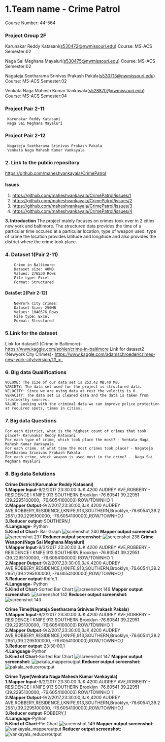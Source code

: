 # 1.Team name - Crime Patrol
Course Number: 44-564
### Project Group 2F

   Karunakar Reddy Katasani(s530472@nwmissouri.edu)
     Course: MS-ACS
     Semester:02

   Naga Sai Meghana Mayaluri(s530475@nwmissouri.edu)
     Course: MS-ACS
     Semester:02

   Nagateja Seetharama Srinivas Prakash Pakala(s530715@nwmissouri.edu)
     Course: MS-ACS
     Semester:02

   Venkata Naga Mahesh Kumar Vankayala(s528870@nwmissouri.edu)
     Course: MS-ACS
     Semester:04
### Project Pair 2-11

     Karunakar Reddy Katasani
     Naga Sai Meghana Mayaluri

### Project Pair 2-12

     Nagateja Seetharama Srinivas Prakash Pakala
     Venkata Naga Mahesh Kumar Vankayala

### 2. Link to the public repository
   https://github.com/maheshvankayala/CrimePatrol

#### Issues
  1. https://github.com/maheshvankayala/CrimePatrol/issues/1
  2. https://github.com/maheshvankayala/CrimePatrol/issues/2
  3. https://github.com/maheshvankayala/CrimePatrol/issues/3
  4. https://github.com/maheshvankayala/CrimePatrol/issues/4  


**3. Introduction**
    The project mainly focuses on crimes took over in 2 cities new york and baltimore.
    The structured data provides the time of a particular time occured at a particular location, type of weapon used,
    type of crime the location provides latitude and longitude and also provides the district where the crime took place.

### 4. Dataset 1(Pair 2-11)
        Crime in Baltimore:
        Dataset size: 40MB
        Values: 276530 Rows
        File type: Excel
        Format: Structured

#### DataSet 2(Pair 2-12)
        NewYork City Crimes:
        Dataset Size: 250MB
        Values: 1048576 Rows
        File type: Excel
        Format: Structured

### 5.Link for the dataset
Link for dataset1 (Crime in Baltimore)- https://www.kaggle.com/sohier/crime-in-baltimore
Link for dataset2 (Newyork City Crimes)- https://www.kaggle.com/adamschroeder/crimes-new-york-city/version/1#_=_

### 6. Big data Qualifications
    VOLUME: The size of our data set is 253.42 MB,40 MB.
    VARIETY: The data set used for the project is structured data.
    VELOCITY: Since we are using data at rest the velocity is 0.
    VERACITY: The data set is cleaned data and the data is taken from trustworthy sources.
    VALUE: Looking with the criminal data we can improve police protection at required spots, times in cities.

### 7. Big data Questions
    For each district, what is the highest count of crimes that took place?- Karunakar Reddy Katasani
    For each type of crime, which took place the most? - Venkata Naga Mahesh Kumar Vankayala
    For each crime, at what time the most crimes took place? - Nagateja Seetharama Srinivas Prakash Pakala
    For each crime, which weapon is used most in the crime? -  Naga Sai Meghana Mayaluri

### 8. Big data Solutions  
**Crime District(Karunakar Reddy Katasani)**  
        **1.Mapper Input**-9/2/2017 23:30:00 3JK 4200 AUDREY AVE,ROBBERY - RESIDENCE I KNIFE 913 SOUTHERN Brooklyn -76.60541 39.22951 (39.2295100000, -76.6054100000) ROW/TOWNHO 1  
        **2.Mapper Output**-9/2/2017,23:30:00,3JK,4200 AUDREY AVE,ROBBERY,RESIDENCE,I,KNIFE,913,SOUTHERN,Brooklyn,-76.60541,39.22951,(39.2295100000, -76.6054100000),ROW/TOWNHO,1  
        **3.Reducer output**-SOUTHERN,1  
        **4.Language**- Python  
        **5.Kind of Chart**- Bar Graph 
       ![screenshot 240](https://user-images.githubusercontent.com/31742996/38780308-2dc19e58-409a-11e8-9d73-14e776ea79e7.png)
        **Mapper output screenshot:**
         ![screenshot 237](https://user-images.githubusercontent.com/31742996/38780254-2d51073e-4099-11e8-8f61-829d40950009.png)
        **Reducer output screenshot:**
        ![screenshot 238](https://user-images.githubusercontent.com/31742996/38780313-45fc9374-409a-11e8-99e1-49c947f5c17e.png)
**Crime Weapon(Naga Sai Meghana Mayaluri)**  
        **1.Mapper Input**-9/2/2017 23:30:00 3JK 4200 AUDREY AVE,ROBBERY - RESIDENCE I KNIFE 913 SOUTHERN Brooklyn -76.60541 39.22951 (39.2295100000, -76.6054100000) ROW/TOWNHO 1  
        **2.Mapper Output**-9/2/2017,23:30:00,3JK,4200 AUDREY AVE,ROBBERY,RESIDENCE,I,KNIFE,913,SOUTHERN,Brooklyn,-76.60541,39.22951,(39.2295100000, -76.6054100000),ROW/TOWNHO,1  
        **3.Reducer output**-Knife,1  
        **4.Language**- Python  
        **5.Kind of Chart**-Sorted Bar Chart 
        ![screenshot 146](https://user-images.githubusercontent.com/31742996/38780388-0d402fc2-409b-11e8-9003-df9855dbb6ec.png)
        **Mapper output screenshot:**
        ![screenshot 142](https://user-images.githubusercontent.com/31742996/38780393-21169f0e-409b-11e8-8ae2-9cd0b0fade91.png)
        **Reducer output screenshot:**
        ![screenshot 143](https://user-images.githubusercontent.com/31742996/38780398-321e3f50-409b-11e8-9e49-ea0bba6d6960.png)

**Crime Time(Nagateja Seetharama Srinivas Prakash Pakala)**  
        **1.Mapper Input**-9/2/2017 23:30:00 3JK 4200 AUDREY AVE,ROBBERY - RESIDENCE I KNIFE 913 SOUTHERN Brooklyn -76.60541 39.22951 (39.2295100000, -76.6054100000) ROW/TOWNHO 1  
        **2.Mapper Output**-9/2/2017,23:30:00,3JK,4200 AUDREY AVE,ROBBERY,RESIDENCE,I,KNIFE,913,SOUTHERN,Brooklyn,-76.60541,39.22951,(39.2295100000, -76.6054100000),ROW/TOWNHO,1  
        **3.Reducer output**-23:30:00,1  
        **4.Language**-Python  
         **5.Kind of Chart**-Sorted Bar Chart
         ![screenshot 147](https://user-images.githubusercontent.com/31742996/38784687-6ef1f576-40db-11e8-91c9-6ef87a01e31f.png)
         **Mapper output screenshot:**
         ![pakala_mapperoutput](https://user-images.githubusercontent.com/31742996/38784604-df20c25c-40d9-11e8-8899-725dfb52ad8c.png)
         **Reducer output screenshot:**
         ![pakala_reduceroutput](https://user-images.githubusercontent.com/31742996/38784609-f03f21dc-40d9-11e8-9081-cd2c25ace6c2.png)
         
**Crime Type(Venkata Naga Mahesh Kumar Vankayala)**  
        **1.Mapper Input**-9/2/2017 23:30:00 3JK 4200 AUDREY AVE,ROBBERY - RESIDENCE I KNIFE 913 SOUTHERN Brooklyn -76.60541 39.22951 (39.2295100000, -76.6054100000) ROW/TOWNHO 1  
        **2.Mapper Output**-9/2/2017,23:30:00,3JK,4200 AUDREY AVE,ROBBERY,RESIDENCE,I,KNIFE,913,SOUTHERN,Brooklyn,-76.60541,39.22951,(39.2295100000, -76.6054100000),ROW/TOWNHO,1  
        **3.Reducer output**-ROBBERY,1  
        **4.Language**-Python  
        **5.Kind of Chart**-Pie Chart 
        ![screenshot 149](https://user-images.githubusercontent.com/31742996/38787508-ebf5fbe0-40f3-11e8-9908-175d4a0645f6.png)
        **Mapper output screenshot:**
        ![vankayala_mapperoutput](https://user-images.githubusercontent.com/31742996/38784626-3f2d0d0e-40da-11e8-9437-657d5ff0f00a.png)
        **Reducer output screenshot:**
        ![vankayala_reduceroutput](https://user-images.githubusercontent.com/31742996/38784631-469d837a-40da-11e8-8d22-902fc581c975.png)
